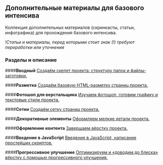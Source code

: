 ## Дополнительные материалы для базового интенсива
Коллекция дополнительных материалов (скринкасты, статьи, инфографика) для прохождения базового интенсива.

*!Статьи и материалы, перед которыми стоит знак (!) требуют переработки или уточнения*

### Разделы и описание

####**Вводный**
[Создаём скелет проекта: структуру папок и файлы-заготовки.](/sections/section-1.md)

####**Разметка**
[Создаём базовую HTML-разметку страниц проекта.](/sections/section-2.md)

####**Фотошоп для верстальщика**
[Изучаем фотошоп, готовим графику и текстовые стили проекта.](/sections/section-3.md)

####**Сетки**
[Создаём сетку страниц проекта.](/sections/section-4.md)

####**Декоративные элементы**
[Оформляем мелкие детали проекта.](/sections/section-5.md)

####**Оформление контента**
[Завершаем вёрстку проекта.](/sections/section-6.md)

####**Введение в JavaScript**
[Введение в JavaScript, написание простейших скриптов.](/sections/section-7.md)

####**Прогрессивное улучшение**
[Оптимизируем и «доводим до блеска» вёрстку с помощью прогрессивного улучшения.](/sections/section-8.md)
